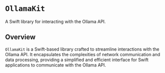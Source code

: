# ``OllamaKit``

A Swift library for interacting with the Ollama API.

## Overview

``OllamaKit`` is a Swift-based library crafted to streamline interactions with the Ollama API. It encapsulates the complexities of network communication and data processing, providing a simplified and efficient interface for Swift applications to communicate with the Ollama API.
